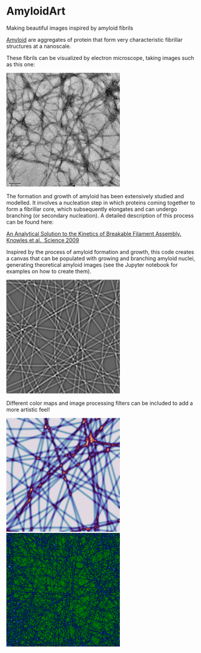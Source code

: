# AmyloidArt
Making beautiful images inspired by amyloid fibrils

[Amyloid](https://en.wikipedia.org/wiki/Amyloids) are aggregates of protein that form very characteristic fibrillar structures at a nanoscale.

These fibrils can be visualized by electron microscope, taking images such as this one:

<img src="https://github.com/maximosanz/AmyloidArt/blob/master/Images/ams.jpg" width="300" height="300" title="Real Amyloid">

The formation and growth of amyloid has been extensively studied and modelled. It involves a nucleation step in which proteins coming together to form a fibrillar core, which subsequently elongates and can undergo branching (or secondary nucleation). A detailed description of this process can be found here:

[An Analytical Solution to the Kinetics of Breakable Filament Assembly. Knowles et al., Science 2009](https://science.sciencemag.org/content/326/5959/1533)

Inspired by the process of amyloid formation and growth, this code creates a canvas that can be populated with growing and branching amyloid nuclei, generating theoretical amyloid images (see the Jupyter notebook for examples on how to create them).

<img src="https://github.com/maximosanz/AmyloidArt/blob/master/Images/TEM.png" width="300" height="300" title="TEM">

Different color maps and image processing filters can be included to add a more artistic feel!

<img src="https://github.com/maximosanz/AmyloidArt/blob/master/Images/Hot_Hub.png" width="300" height="300" title="Hub">

<img src="https://github.com/maximosanz/AmyloidArt/blob/master/Images/Web.png" width="300" height="300" title="Web">
